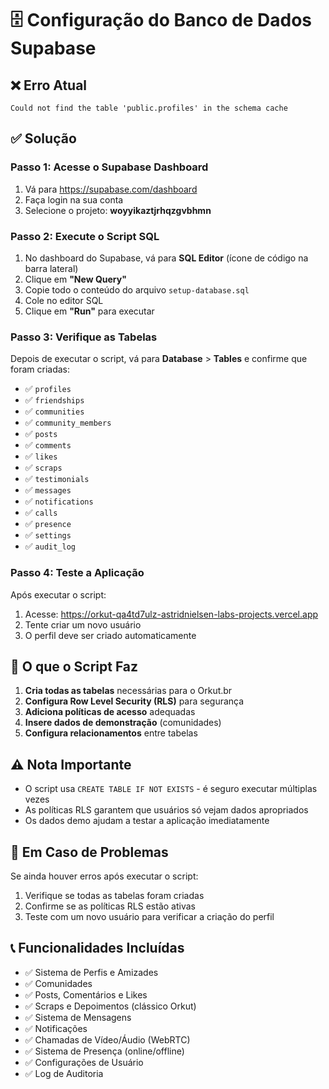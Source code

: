 # 🗄️ Configuração do Banco de Dados Supabase

## ❌ Erro Atual
```
Could not find the table 'public.profiles' in the schema cache
```

## ✅ Solução

### Passo 1: Acesse o Supabase Dashboard
1. Vá para https://supabase.com/dashboard
2. Faça login na sua conta
3. Selecione o projeto: **woyyikaztjrhqzgvbhmn**

### Passo 2: Execute o Script SQL
1. No dashboard do Supabase, vá para **SQL Editor** (ícone de código na barra lateral)
2. Clique em **"New Query"**
3. Copie todo o conteúdo do arquivo `setup-database.sql` 
4. Cole no editor SQL
5. Clique em **"Run"** para executar

### Passo 3: Verifique as Tabelas
Depois de executar o script, vá para **Database** > **Tables** e confirme que foram criadas:

- ✅ `profiles`
- ✅ `friendships` 
- ✅ `communities`
- ✅ `community_members`
- ✅ `posts`
- ✅ `comments`
- ✅ `likes`
- ✅ `scraps`
- ✅ `testimonials`
- ✅ `messages`
- ✅ `notifications`
- ✅ `calls`
- ✅ `presence`
- ✅ `settings`
- ✅ `audit_log`

### Passo 4: Teste a Aplicação
Após executar o script:

1. Acesse: https://orkut-qa4td7ulz-astridnielsen-labs-projects.vercel.app
2. Tente criar um novo usuário
3. O perfil deve ser criado automaticamente

## 📝 O que o Script Faz

1. **Cria todas as tabelas** necessárias para o Orkut.br
2. **Configura Row Level Security (RLS)** para segurança
3. **Adiciona políticas de acesso** adequadas
4. **Insere dados de demonstração** (comunidades)
5. **Configura relacionamentos** entre tabelas

## ⚠️ Nota Importante

- O script usa `CREATE TABLE IF NOT EXISTS` - é seguro executar múltiplas vezes
- As políticas RLS garantem que usuários só vejam dados apropriados
- Os dados demo ajudam a testar a aplicação imediatamente

## 🔧 Em Caso de Problemas

Se ainda houver erros após executar o script:

1. Verifique se todas as tabelas foram criadas
2. Confirme se as políticas RLS estão ativas
3. Teste com um novo usuário para verificar a criação do perfil

## 📞 Funcionalidades Incluídas

- ✅ Sistema de Perfis e Amizades
- ✅ Comunidades
- ✅ Posts, Comentários e Likes  
- ✅ Scraps e Depoimentos (clássico Orkut)
- ✅ Sistema de Mensagens
- ✅ Notificações
- ✅ Chamadas de Vídeo/Áudio (WebRTC)
- ✅ Sistema de Presença (online/offline)
- ✅ Configurações de Usuário
- ✅ Log de Auditoria
